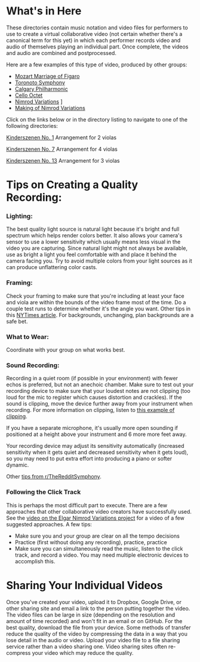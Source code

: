 # What's in Here

These directories contain music notation and video files for performers to use
to create a virtual collaborative video (not certain whether there's a canonical term for this yet)
in which each performer records video and audio of themselves playing an individual part.
Once complete, the videos and audio are combined and postprocessed.

Here are a few examples of this type of video, produced by other groups:

* [Mozart Marriage of Figaro](https://youtu.be/9Bacj8z6SRU)
* [Toronoto Symphony](https://youtu.be/5rzZ2F18MwI)
* [Calgary Philharmonic](https://youtu.be/ZXeA2--_4eE)
* [Cello Octet](https://youtu.be/ZzLkiF-OQ-4)
* [Nimrod Variations](https://www.facebook.com/donovan.seidle/videos/10103852773248345/UzpfSTExMTIzMzE3NzE2ODQwNjoxMTc5MzM5NzY0OTgzMjY/?__tn__=kC-R&eid=ARDCfsUoMUKV-trt29l8yPHQrehTKCqWfwCdmT9u1YmMz2AmQj1ScC0fDDDojTkyY9pF-EcD80srTw0Y&hc_ref=ARRMZGK38IU7jTQ9W_zozxUmzU6J9HQJGIeMvhhPuEY2cWRE0EyhGibB3n-8QFs2PEQ&fref=nf&__xts__[0]=68.ARDja-ns_-Yt1_EXaQKfu-Nkye8cwyeipqtwkRgK57C1msiygDHnKOPTX_LmV5b3Qvxzpz2BR_8xu2Rl0XgOIa1p44ISTPogxf3YEyZZ0zZYov5xSNwDiAUrVdxHSuUdRZ9tLUUkGLtoRba1BZMDmIl2zIVWZwSHtNFUqGO2c8GMEcrAEt4V89VMG8dKRI3MrOshZydliWL5pAq4GEccGawPlulvr0CWbcVvyYeL-NmTT-8KA-Pohr2Hd_QiUsGCTwzFAZ7hUcLecZfchwl4ndqLYYqvFm4QOBw6nAiVoWyqMsttypGZLCeihKNxN8cfA-_53SCrl-bRatzkQiZqUwLRQLobyiJ_yMY)
]
* [Making of Nimrod Variations](https://youtu.be/URZ8cWAspAw)

Click on the links below or in the directory listing to navigate to
one of the following directories:

[Kinderszenen No. 1](https://github.com/violaaas/music/tree/master/kinderszenen%20project/Kinderszenen_No1)
Arrangement for 2 violas


[Kinderszenen No. 7](https://github.com/violaaas/music/tree/master/kinderszenen%20project/Kinderszenen_No7)
Arrangement for 4 violas


[Kinderszenen No. 13](https://github.com/violaaas/music/tree/master/kinderszenen%20project/Kinderszenen_No13)
Arrangement for 3 violas

# Tips on Creating a Quality Recording:

### Lighting:

The best quality light source is natural light because it's bright and full spectrum which helps render colors better. It also allows your camera's sensor to use
a lower sensitivity which usually means less visual in the video you are capturing. Since natural light might not always be available, use as bright a light you feel comfortable with and place it behind the camera facing you. Try to avoid multiple colors from your light sources as it can produce unflattering color casts.

### Framing: 

Check your framing to make sure that you're including at least your face and viola are within the bounds of the video frame most of the time.
Do a couple test runs to determine whether it's the angle you want. Other tips in this [NYTimes article](https://www.nytimes.com/2020/03/25/realestate/coronavirus-webcam-appearance.html).
For backgrounds, unchanging, plan backgrounds are a safe bet.

### What to Wear:

Coordinate with your group on what works best.

### Sound Recording:

Recording in a quiet room (if possible in your environment) with fewer echos is preferred, but not an anechoic chamber.
Make sure to test out your recording device to make sure that your loudest notes are not clipping (too loud for the mic to register which causes distortion and crackles). If the sound is clipping, move the device further away from your instrument when recording. For more information on clipping, listen to 
[this example of clipping](https://youtu.be/9uEtworGLrU?t=124).

If you have a separate microphone, it's usually more open sounding if positioned at a height above your instrument and 6 more more feet away.

Your recording device may adjust its sensitivity automatically (increased sensitivity when it gets quiet and decreased sensitivity when it gets loud), so you may need to put extra effort into producing a piano or softer dynamic.

Other [tips from r/TheRedditSymphony](https://docs.google.com/document/d/1iQFyERQT1Sev_YXk_OI9QwXBlZain8by35bmjDvKw6w/edit).

### Following the Click Track

This is perhaps the most difficult part to execute. There are a few approaches that other collaborative video creators have successfully used. See the
[video on the Elgar Nimrod Variations project](https://youtu.be/URZ8cWAspAw) for a video of a few suggested approaches. A few tips:

* Make sure you and your group are clear on all the tempo decisions
* Practice (first without doing any recording), practice, practice
* Make sure you can simultaneously read the music, listen to the click track, and record a video. You may need multiple electronic devices to accomplish this.

# Sharing Your Individual Videos

Once you've created your video, upload it to Dropbox, Google Drive, or other sharing site and email a link to the person putting together the video. The video files can be large in size (depending on the resolution and amount of time recorded) and won't fit in an email or on GitHub. For the best quality, download the file from your device. Some methods of transfer reduce the quality of the video by compressing the data in a way that you lose detail in the audio or video. Upload your video file to a file sharing service rather than a video sharing one. Video sharing sites often re-compress your video which may reduce the quality.